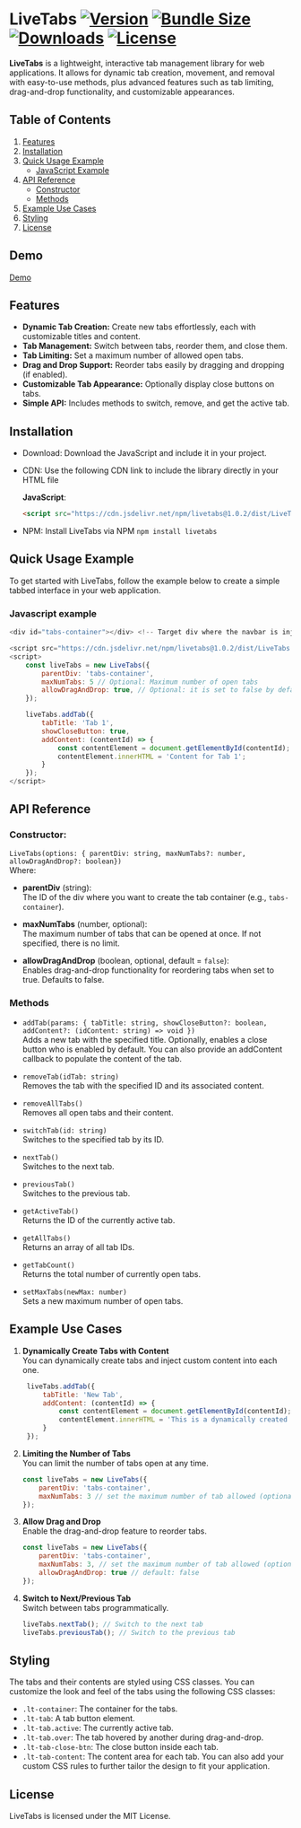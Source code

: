 # LiveTabs [![Version](https://img.shields.io/npm/v/livetabs?color=brightgreen)](https://www.npmjs.com/package/livetabs) [![Bundle Size](https://img.shields.io/bundlephobia/min/livetabs?color=blue)](https://www.npmjs.com/package/livetabs) [![Downloads](https://img.shields.io/npm/dt/livetabs?color=brightgreen)](https://www.npmjs.com/package/livetabs) [![License](https://img.shields.io/npm/l/livetabs?color=blue)](https://www.npmjs.com/package/livetabs)






**LiveTabs** is a lightweight, interactive tab management library for web applications. It allows for dynamic tab creation, movement, and removal with easy-to-use methods, plus advanced features such as tab limiting, drag-and-drop functionality, and customizable appearances.



## Table of Contents

1. [Features](#features)
2. [Installation](#installation)
3. [Quick Usage Example](#quick-usage-example)
   - [JavaScript Example](#javascript-example)
4. [API Reference](#api-reference)
   - [Constructor](#constructor)
   - [Methods](#methods)
5. [Example Use Cases](#example-use-cases)
6. [Styling](#styling)
7. [License](#license)

## Demo
[Demo](https://codepen.io/Davide-Ticchiarelli-the-sans/pen/abePKpy)
## Features

- **Dynamic Tab Creation:** Create new tabs effortlessly, each with customizable titles and content.
- **Tab Management:** Switch between tabs, reorder them, and close them.
- **Tab Limiting:** Set a maximum number of allowed open tabs.
- **Drag and Drop Support:** Reorder tabs easily by dragging and dropping (if enabled).
- **Customizable Tab Appearance:** Optionally display close buttons on tabs.
- **Simple API:** Includes methods to switch, remove, and get the active tab.

## Installation
- Download: Download the JavaScript and include it in your project.
- CDN: Use the following CDN link to include the library directly in your HTML file <br/>
   
   **JavaScript**: 
   ```html
   <script src="https://cdn.jsdelivr.net/npm/livetabs@1.0.2/dist/LiveTabs.min.js"></script>
   ```

- NPM: Install LiveTabs via NPM
  `npm install livetabs`

## Quick Usage Example
To get started with LiveTabs, follow the example below to create a simple tabbed interface in your web application.
### Javascript example
```javascript
<div id="tabs-container"></div> <!-- Target div where the navbar is injected -->

<script src="https://cdn.jsdelivr.net/npm/livetabs@1.0.2/dist/LiveTabs.min.js"></script>
<script>
    const liveTabs = new LiveTabs({
        parentDiv: 'tabs-container',
        maxNumTabs: 5 // Optional: Maximum number of open tabs
        allowDragAndDrop: true, // Optional: it is set to false by default
    });

    liveTabs.addTab({
        tabTitle: 'Tab 1',
        showCloseButton: true,
        addContent: (contentId) => {
            const contentElement = document.getElementById(contentId);
            contentElement.innerHTML = 'Content for Tab 1';
        }
    });
</script>
```

## API Reference
### Constructor: 
`LiveTabs(options: { parentDiv: string, maxNumTabs?: number, allowDragAndDrop?: boolean})` <br />
Where:
- **parentDiv** (string):  
  The ID of the div where you want to create the tab container (e.g., `tabs-container`).

- **maxNumTabs** (number, optional):  
  The maximum number of tabs that can be opened at once. If not specified, there is no limit.

- **allowDragAndDrop** (boolean, optional, default = `false`):  
  Enables drag-and-drop functionality for reordering tabs when set to true. Defaults to false.

### Methods

- `addTab(params: { tabTitle: string, showCloseButton?: boolean, addContent?: (idContent: string) => void })`  
  Adds a new tab with the specified title. Optionally, enables a close button who is enabled by default. You can also provide an addContent callback to populate the content of the tab.

- `removeTab(idTab: string)`  
  Removes the tab with the specified ID and its associated content.

- `removeAllTabs()`  
  Removes all open tabs and their content.

- `switchTab(id: string)`  
  Switches to the specified tab by its ID.

- `nextTab()`  
  Switches to the next tab.

- `previousTab()` <br />
  Switches to the previous tab.
  
- `getActiveTab()`  
  Returns the ID of the currently active tab.

- `getAllTabs()`  
  Returns an array of all tab IDs.

- `getTabCount()`  
  Returns the total number of currently open tabs.

- `setMaxTabs(newMax: number)`  
  Sets a new maximum number of open tabs.
  
## Example Use Cases
1. **Dynamically Create Tabs with Content** <br/>
     You can dynamically create tabs and inject custom content into each one.
      
     ```javascript
      liveTabs.addTab({
          tabTitle: 'New Tab',
          addContent: (contentId) => {
              const contentElement = document.getElementById(contentId);
              contentElement.innerHTML = 'This is a dynamically created tab!';
          }
      });
     ```
2. **Limiting the Number of Tabs** <br/>
    You can limit the number of tabs open at any time.
    
    ```javascript
    const liveTabs = new LiveTabs({
        parentDiv: 'tabs-container',
        maxNumTabs: 3 // set the maximum number of tab allowed (optional)
    });
    ```
3. **Allow Drag and Drop** <br/>
    Enable the drag-and-drop feature to reorder tabs.
    
    ```javascript
    const liveTabs = new LiveTabs({
        parentDiv: 'tabs-container',
        maxNumTabs: 3, // set the maximum number of tab allowed (optional)
        allowDragAndDrop: true // default: false
    });
    ```
5. **Switch to Next/Previous Tab** <br/>
    Switch between tabs programmatically.
  
    ```javascript
    liveTabs.nextTab(); // Switch to the next tab
    liveTabs.previousTab(); // Switch to the previous tab
    ```
## Styling
The tabs and their contents are styled using CSS classes. You can customize the look and feel of the tabs using the following CSS classes:

- `.lt-container`: The container for the tabs.
- `.lt-tab`: A tab button element.
- `.lt-tab.active`: The currently active tab.
- `.lt-tab.over`: The tab hovered by another during drag-and-drop.
- `.lt-tab-close-btn`: The close button inside each tab.
- `.lt-tab-content`: The content area for each tab.
You can also add your custom CSS rules to further tailor the design to fit your application.

## License
LiveTabs is licensed under the MIT License.
